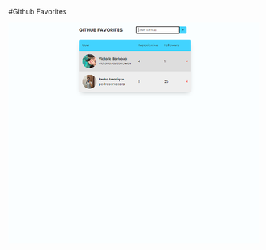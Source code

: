 #Github Favorites 

![imagem do projeto](https://github.com/pedrosantosara/365DaysOfCoding/blob/main/1%20-%20Promisses%20And%20Conect%20API%20Github/img/print.png)